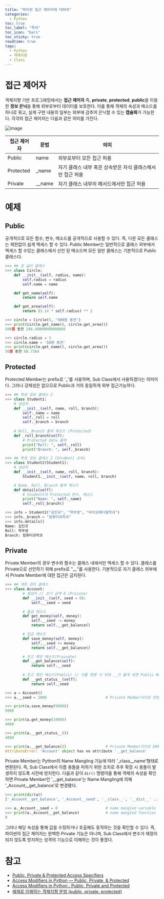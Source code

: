 ```yaml
---
title: "파이썬 접근 제어자에 대하여"
categories: 
  - Python
toc: true
toc_label: "목차"
toc_icon: "bars"
toc_sticky: true
readtime: true
tags:
  - Python
  - 객체지향
  - Class
---
```


# 접근 제어자

객체지향 기반 프로그래밍에서는 **접근 제어자** 즉, **private**, **protected**, **public**을 이용한 **정보 은닉**을 통해 외부로부터 데이터를 보호한다. 이를 통해 객체의 속성과 메소드를 하나로 묶고, 실제 구현 내용의 일부는 외부에 감추어 은닉할 수 있는 **캡슐화**가 가능한다. 각각의 접근 제어자는 다음과 같은 의미를 가진다.

![image](https://user-images.githubusercontent.com/60086878/103396288-ad8eb600-4b75-11eb-98d3-2a55798e6fed.png)

|접근 제어자|문법|의미|
|------|---|---|
|Public|name|외부로부터 모든 접근 허용|
|Protected|_name|자기 클래스 내부 혹은 상속받은 자식 클래스에서만 접근 허용|
|Private|__name|자기 클래스 내부의 메서드에서만 접근 허용|

# 예제

## Public
공개적으로 모든 함수, 변수, 메소드를 공개적으로 사용할 수 있다. 즉, 다른 모든 클래스는 제한없이 쉽게 액세스 할 수 있다. Public Member는 일반적으로 클래스 외부에서 액세스 할 수있는 클래스에서 선언 된 메소드며 모든 일반 클래스는 기본적으로 Public 클래스다.

``` python
>>> ## 원 넓이 클래스
>>> class Circle:
    def __init__(self, radius, name):
        self.radius = radius
        self.name = name

    def get_name(self):
        return self.name

    def get_area(self):
        return (3.14 * self.radius) ** 2

>>> circle = Circle(5, '500원 동전')
>>> print(circle.get_name(), circle.get_area())
500원 동전 246.49000000000004

>>> circle.radius = 3
>>> circle.name = '50원 동전'
>>> print(circle.get_name(), circle.get_area())
50원 동전 88.7364
```


## Protected

Protected Member는 prefix로 '_'를 사용하며,  Sub Class에서 사용하겠다는 의미이다. 그러나 강제성은 없으므로 Public과 거의 동일하게 외부 접근가능하다.

``` python
>>> ## 학생 정보 클래스 2
>>> class Student1:
    # 생성자
    def __init__(self, name, roll, branch):
        self._name = name
        self._roll = roll
        self._branch = branch
    
    # Roll, Branch 출력 메소드 (Protected)
    def _roll_branch(self):
        # Protected data 출력
        print("Roll: ", self._roll)
        print("Branch: ", self._branch)

>>> ## 학생 정보 클래스 2 (Student1 상속)
>>> class Student2(Student1):
    # 생성자
    def __init__(self, name, roll, branch):
        Student1.__init__(self, name, roll, branch)

    # Name, Roll, Branch 출력 메소드
    def details(self):
        # Student1의 Protected 변수, 메소드
        print("Name: ", self._name)
        self._roll_branch()

>>> info = Student2("김인규", "학부생", "바이오메디컬학과")
>>> info._branch = "컴퓨터과학과"
>>> info.details()
Name: 김인규
Roll: 학부생
Branch: 컴퓨터과학과
```



## Private
Private Member의 경우 변수와 함수는 클래스 내에서만 액세스 할 수 있다. 클래스를 Private으로 선언하기 위해 prefix로 "__"를 사용한다. 기본적으로 자기 클래스 외부에서 Private Member에 대한 접근은 금지된다.

``` python
>>> ## 계좌 관리 클래스
>>> class Account:
        # 생성자 // 초기 금액 0 (Private)
        def __init__(self, seed = 0):
            self.__seed = seed              

        # 출금 메소드
        def get_money(self, money):         
            self.__seed -= money
            return self.__get_balance()

        # 입금 메소드
        def save_money(self, money):
            self.__seed += money
            return self.__get_balance()

        # 잔고 확인 메소드(Praivate)
        def __get_balance(self):
            return self.__seed
        
        # 잔고 확인 메소드(Public) // 이름 명명 시 뒤에 __가 붙게 되면 Public Member로 간주
        def __get_status__(self):
            return self._seed               

>>> a = Account()
>>> a.__seed = 2000                           # Private Member이므로 반영 X

>>> print(a.save_money(5000))
5000

>>> print(a.get_money(1000))
4000

>>> print(a.__get_status__())
4000

>>> print(a.__get_balance())                  # Private Member이므로 ERROR!
AttributeError: 'Account' object has no attribute '__get_balance'
```

Private Member는 Python의 Name Mangling 기능에 따라 '_class__name'형태로 변환된다. 즉, Sub Class에서 이름 충돌을 피하기 위한 조치로 추후 확장 시 충돌이 발생하지 않도록 사전에 방지한다. 다음과 같이 `dir()` 명령어를 통해 객체의 속성을 확인하면 Private Member인 '__get_balance'는 Name Mangling에 의해 '_Account__get_balance'로 변경됐다.

```python
>>> print(dir(a))
['_Account__get_balance', '_Account__seed', '__class__', '__dict__' ... 'get_money', 'save_money']

>>> a._Account__seed = 0                      # name mangled variable
>>> print(a._Account__get_balance)            # name mangled function
0
```

그러나 해당 속성을 통해 값을 수정하거나 호출해도 동작하는 것을 확인할 수 있다. 즉, 파이썬의 접근 제어자는 완벽한 Private 기능은 아니며, Sub Class에서 변수가 재정이되지 않도록 방지하는 성격의 기능으로 이해하는 것이 좋겠다.

# 참고
- [Public, Private & Protected Access Specifiers](https://www.codewithharry.com/videos/python-tutorials-for-absolute-beginners-63)
- [Access Modifiers in Python — Public, Private, & Protected](https://medium.com/@YSR/access-modifiers-in-python-public-private-protected-fe5f923bd914)
- [Access Modifiers in Python : Public, Private and Protected](https://www.geeksforgeeks.org/access-modifiers-in-python-public-private-and-protected/)
- [예제로 이해하는 객체지향 문법 (public, private, protected)](https://www.fun-coding.org/PL&OOP1-5.html)
